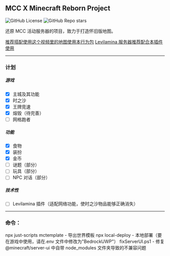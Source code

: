 ## MCC X Minecraft Reborn Project

![GitHub License](https://img.shields.io/github/license/Howie114514/MCCxMinecraftReborn)
![GitHub Repo stars](https://img.shields.io/github/stars/Howie114514/MCCxMinecraftReborn)

还原 MCC 活动服务器的项目，致力于打造怀旧版地图。

[推荐搭配使用这个视频里的地图使用本行为包](https://www.bilibili.com/video/BV1r7iwedEZe/)
[Levilamina 服务器推荐配合本插件使用](https://github.com/Howie114514/MCCxMinecraftReborn-llplugin)

---

### 计划

##### 游戏

- [x] 主城及其功能
- [x] 时之沙
- [x] 王牌竞速
- [x] 熔毁（待完善）
- [ ] 网格跑者

##### 功能

- [x] 食物
- [x] 装扮
- [x] 金币
- [ ] 谜题（部分）
- [ ] 玩具（部分）
- [ ] NPC 对话（部分）

##### 技术性

- [ ] Levilamina 插件（适配网络功能，使时之沙物品能够正确消失）

---

### 命令：

npx just-scripts mctemplate - 导出世界模板
npx local-deploy - 本地部署（要在游戏中使用，请在.env 文件中修改为"BedrockUWP"）
fixServerUI.ps1 - 修复@minecraft/server-ui 中自带 node_modules 文件夹导致的不兼容问题

